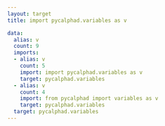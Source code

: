 ```yaml
---
layout: target
title: import pycalphad.variables as v

data:
  alias: v
  count: 9
  imports:
  - alias: v
    count: 5
    import: import pycalphad.variables as v
    target: pycalphad.variables
  - alias: v
    count: 4
    import: from pycalphad import variables as v
    target: pycalphad.variables
  target: pycalphad.variables
---
```

